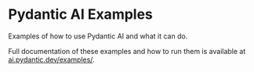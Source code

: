 # Pydantic AI Examples

Examples of how to use Pydantic AI and what it can do.

Full documentation of these examples and how to run them is available at [ai.pydantic.dev/examples/](https://ai.pydantic.dev/examples/).
